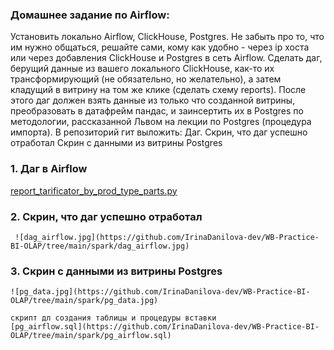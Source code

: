 ### Домашнее задание по Airflow:
Установить локально Airflow, ClickHouse, Postgres. Не забыть про то, что им нужно общаться, решайте сами, кому как удобно - через ip хоста или через добавления ClickHouse и Postgres в сеть Airflow.
Сделать даг, берущий данные из вашего локального ClickHouse, как-то их трансформирующий (не обязательно, но желательно), а затем кладущий в витрину на том же клике (сделать схему reports). После этого даг должен взять данные из только что созданной витрины, преобразовать в датафрейм пандас, и заинсертить их в Postgres по методологии, рассказанной Львом на лекции по Postgres (процедура импорта).
В репозиторий гит выложить:
Даг.
Скрин, что даг успешно отработал
Скрин с данными из витрины Postgres



### 1. Даг в  Airflow
   [report_tarifiсator_by_prod_type_parts.py](https://github.com/IrinaDanilova-dev/WB-Practice-BI-OLAP/tree/main/spark/report_tarifiсator_by_prod_type_parts.py)    

### 2. Скрин, что даг успешно отработал
     ![dag_airflow.jpg](https://github.com/IrinaDanilova-dev/WB-Practice-BI-OLAP/tree/main/spark/dag_airflow.jpg)  
    
### 3. Скрин с данными из витрины Postgres    
    ![pg_data.jpg](https://github.com/IrinaDanilova-dev/WB-Practice-BI-OLAP/tree/main/spark/pg_data.jpg)  

    скрипт дл создания таблицы и процедуры вставки
    [pg_airflow.sql](https://github.com/IrinaDanilova-dev/WB-Practice-BI-OLAP/tree/main/spark/pg_airflow.sql)  

